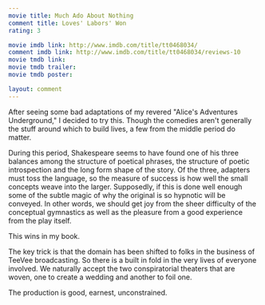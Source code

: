 ```yaml
---
movie title: Much Ado About Nothing
comment title: Loves' Labors' Won
rating: 3

movie imdb link: http://www.imdb.com/title/tt0468034/
comment imdb link: http://www.imdb.com/title/tt0468034/reviews-10
movie tmdb link: 
movie tmdb trailer: 
movie tmdb poster: 

layout: comment
---
```


After seeing some bad adaptations of my revered "Alice's Adventures Underground," I decided to try this. Though the comedies aren't generally the stuff around which to build lives, a few from the middle period do matter.

During this period, Shakespeare seems to have found one of his three balances among the structure of poetical phrases, the structure of poetic introspection and the long form shape of the story. Of the three, adapters must toss the language, so the measure of success is how well the small concepts weave into the larger. Supposedly, if this is done well enough some of the subtle magic of why the original is so hypnotic will be conveyed. In other words, we should get joy from the sheer difficulty of the conceptual gymnastics as well as the pleasure from a good experience from the play itself.

This wins in my book. 

The key trick is that the domain has been shifted to folks in the business of TeeVee broadcasting. So there is a built in fold in the very lives of everyone involved. We naturally accept the two conspiratorial theaters that are woven, one to create a wedding and another to foil one.

The production is good, earnest, unconstrained.